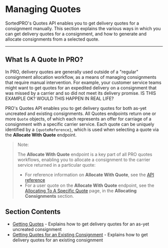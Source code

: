 # Managing Quotes

SortedPRO's Quotes API enables you to get delivery quotes for a consignment manually. This section explains the various ways in which you can get delivery quotes for a consignment, and how to generate and allocate consignments from a selected quote.

---

## What Is A Quote In PRO?

In PRO, delivery quotes are generally used outside of a "regular" consignment allocation workflow, as a means of managing consignments that require manual intervention. For example, your customer service teams might want to get quotes for an expedited delivery on a consignment that was missed by a carrier and so did not meet its delivery promise. <span class="highlight">IS THIS EXAMPLE OK? WOULD THIS HAPPEN IN REAL LIFE?</span>

PRO's Quotes API enables you to get delivery quotes for both as-yet uncreated and existing consignments. All Quotes endpoints return one or more `Quote` objects, of which each represents an offer for carriage of a consignment with a specific carrier service. Each quote can be uniquely identified by a `{quoteReference}`, which is used when selecting a quote via the **Allocate With Quote** endpoint.

> <span class="note-header">Note:</span>
>
> The **Allocate With Quote** endpoint is a key part of all PRO quotes workflows, enabling you to allocate a consignment to the carrier service returned in a particular quote:
>
> * For reference information on **Allocate With Quote**, see the [API reference](https://docs.electioapp.com/#/api/AllocateWithQuote)
> * For a user quote on the **Allocate With Quote** endpoint, see the [Allocating To A Specific Quote](/pro/api/help/allocating_to_a_specific_quote.md) page, in the **Allocating Consignments** section.

## Section Contents

* [Getting Quotes](/pro/api/help/getting_quotes.md) - Explains how to get delivery quotes for an as-yet uncreated consignment
* [Getting Quotes for an Existing Consignment](/pro/api/help/getting_quotes_for_an_existing_consignment.md) - Explains how to get delivery quotes for an existing consignment

<script src="../../scripts/requesttabs.js"></script>
<script src="../../scripts/responsetabs.js"></script>
<script src="../../scripts/copy.js"></script>